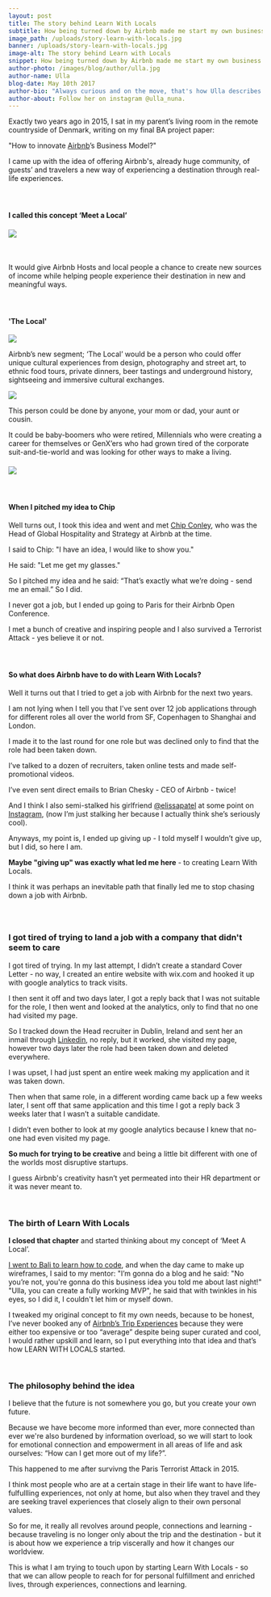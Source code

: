 ```yaml
---
layout: post
title: The story behind Learn With Locals
subtitle: How being turned down by Airbnb made me start my own business
image_path: /uploads/story-learn-with-locals.jpg
banner: /uploads/story-learn-with-locals.jpg
image-alt: The story behind Learn with Locals
snippet: How being turned down by Airbnb made me start my own business.
author-photo: /images/blog/author/ulla.jpg
author-name: Ulla
blog-date: May 10th 2017
author-bio: "Always curious and on the move, that's how Ulla describes herself. She is a passionate traveler turned digital nomad and also the founder of Learn With Locals."
author-about: Follow her on instagram @ulla_nuna.
---
```



Exactly two years ago in 2015, I sat in my parent’s living room in the remote countryside of Denmark, writing on my final BA project paper:

"How to innovate [Airbnb](https://www.airbnb.com/)’s Business Model?"

I came up with the idea of offering Airbnb's, already huge community, of guests’ and travelers a new way of experiencing a destination through real-life experiences.

#### &nbsp;

#### I called this concept ‘Meet a Local’

#### ![](/uploads/versions/meet-a-local---x----1242-1550x---.png)

&nbsp;

It would give Airbnb Hosts and local people a chance to create new sources of income while helping people experience their destination in new and meaningful ways.

#### &nbsp;

#### 'The Local'

![](/uploads/versions/profile-local---x----1263-1540x---.png)

Airbnb’s new segment; ‘The Local’ would be a person who could offer unique cultural experiences from design, photography and street art, to ethnic food tours, private dinners, beer tastings and underground history, sightseeing and immersive cultural exchanges.

![](/uploads/versions/the-local---x----1261-1542x---.png)

This person could be done by anyone, your mom or dad, your aunt or cousin.

It could be baby-boomers who were retired, Millennials who were creating a career for themselves or GenX’ers who had grown tired of the corporate suit-and-tie-world and was looking for other ways to make a living.

#### ![](/uploads/versions/become-a-local---x----1274-1544x---.png)

#### &nbsp;

#### When I pitched my idea to Chip

Well turns out, I took this idea and went and met [Chip Conley](https://chipconley.com/), who was the Head of Global Hospitality and Strategy at Airbnb at the time.

I said to Chip: "I have an idea, I would like to show you."

He said: "Let me get my glasses."

So I pitched my idea and he said: “That’s exactly what we’re doing - send me an email.” So I did.

I never got a job, but I ended up going to Paris for their Airbnb Open Conference.

I met a bunch of creative and inspiring people and I also survived a Terrorist Attack - yes believe it or not.

#### &nbsp;

#### So what does Airbnb have to do with Learn With Locals?

Well it turns out that I tried to get a job with Airbnb for the next two years.

I am not lying when I tell you that I've sent over 12 job applications through for different roles all over the world from SF, Copenhagen to Shanghai and London.

I made it to the last round for one role but was declined only to find that the role had been taken down.

I’ve talked to a dozen of recruiters, taken online tests and made self-promotional videos.

I’ve even sent direct emails to Brian Chesky - CEO of Airbnb - twice!

And I think I also semi-stalked his girlfriend [@elissapatel](https://www.instagram.com/elissapatel/) at some point on [Instagram](https://www.instagram.com/elissapatel/), (now I’m just stalking her because I actually think she’s seriously cool).

Anyways, my point is, I ended up giving up - I told myself I wouldn’t give up, but I did, so here I am.

**Maybe "giving up" was exactly what led me here** - to creating Learn With Locals.

I think it was perhaps an inevitable path that finally led me to stop chasing down a job with Airbnb.

### &nbsp;

### I got tired of trying to land a job with a company that didn't seem to care

I got tired of trying. In my last attempt, I didn’t create a standard Cover Letter - no way, I created an entire website with wix.com and hooked it up with google analytics to track visits.

I then sent it off and two days later, I got a reply back that I was not suitable for the role, I then went and looked at the analytics, only to find that no one had visited my page.

So I tracked down the Head recruiter in Dublin, Ireland and sent her an inmail through [Linkedin](https://www.linkedin.com/), no reply, but it worked, she visited my page, however two days later the role had been taken down and deleted everywhere.

I was upset, I had just spent an entire week making my application and it was taken down.

Then when that same role, in a different wording came back up a few weeks later, I sent off that same application and this time I got a reply back 3 weeks later that I wasn’t a suitable candidate.

I didn’t even bother to look at my google analytics because I knew that no-one had even visited my page.

**So much for trying to be creative** and being a little bit different with one of the worlds most disruptive startups.

I guess Airbnb's creativity hasn’t yet permeated into their HR department or it was never meant to.

&nbsp;

### The birth of Learn With Locals

**I closed that chapter** and started thinking about my concept of ‘Meet A Local’.

[I went to Bali to learn how to code](/2017/04/10/what-I-learned-from-coding.html), and when the day came to make up wireframes, I said to my mentor: "I’m gonna do a blog and he said: "No you’re not, you're gonna do this business idea you told me about last night!" "Ulla, you can create a fully working MVP", he said that with twinkles in his eyes, so I did it, I couldn't let him or myself down.

I tweaked my original concept to fit my own needs, because to be honest, I’ve never booked any of [Airbnb’s Trip Experiences](https://www.airbnb.com/s/experiences) because they were either too expensive or too “average” despite being super curated and cool, I would rather upskill and learn, so I put everything into that idea and that’s how LEARN WITH LOCALS started.

&nbsp;

### The philosophy behind the idea

I believe that the future is not somewhere you go, but you create your own future.

Because we have become more informed than ever, more connected than ever we're also burdened by information overload, so we will start to look for emotional connection and empowerment in all areas of life and ask ourselves: “How can I get more out of my life?”.

This happened to me after survivng the Paris Terrorist Attack in 2015.

I think most people who are at a certain stage in their life want to have life-fulfullling experiences, not only at home, but also when they travel and they are seeking travel experiences that closely align to their own personal values.

So for me, it really all revolves around people, connections and learning - because traveling is no longer only about the trip and the destination - but it is about how we experience a trip viscerally and how it changes our worldview.

This is what I am trying to touch upon by starting Learn With Locals - so that we can allow people to reach for for personal fulfillment and enriched lives, through experiences, connections and learning.